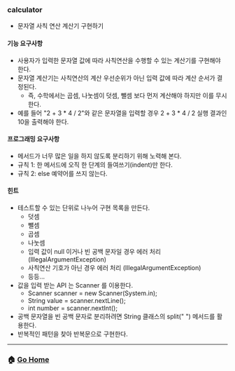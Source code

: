 ### calculator
- 문자열 사칙 연산 계산기 구현하기 

#### 기능 요구사항
- 사용자가 입력한 문자열 값에 따라 사칙연산을 수행할 수 있는 계산기를 구현해야 한다.
- 문자열 계산기는 사칙연산의 계산 우선순위가 아닌 입력 값에 따라 계산 순서가 결정된다. 
    - 즉, 수학에서는 곱셈, 나눗셈이 덧셈, 뺄셈 보다 먼저 계산해야 하지만 이를 무시한다.
- 예를 들어 "2 + 3 * 4 / 2"와 같은 문자열을 입력할 경우 2 + 3 * 4 / 2 실행 결과인 10을 출력해야 한다.

#### 프로그래밍 요구사항
- 메서드가 너무 많은 일을 하지 않도록 분리하기 위해 노력해 본다.
- 규칙 1: 한 메서드에 오직 한 단계의 들여쓰기(indent)만 한다.
- 규칙 2: else 예약어를 쓰지 않는다.

#### 힌트
- 테스트할 수 있는 단위로 나누어 구현 목록을 만든다.
    - 덧셈
    - 뺄셈
    - 곱셈
    - 나눗셈
    - 입력 값이 null 이거나 빈 공백 문자일 경우 에러 처리 (IllegalArgumentException)
    - 사칙연산 기호가 아닌 경우 에러 처리 (IllegalArgumentException)
    - 등등...
- 값을 입력 받는 API 는 Scanner 를 이용한다.
    - Scanner scanner = new Scanner(System.in);
    - String value = scanner.nextLine();
    - int number = scanner.nextInt();
- 공백 문자열을 빈 공백 문자로 분리하려면 String 클래스의 split(" ") 메서드를 활용한다.
- 반복적인 패턴을 찾아 반복문으로 구현한다.

---

### :house: [Go Home](https://github.com/gmlwjd9405/oop-practice)
